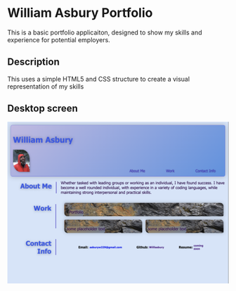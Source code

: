 # William Asbury Portfolio

This is a basic portfolio applicaiton, designed to show my skills and experience for 
potential employers.

## Description

This uses a simple HTML5 and CSS structure to create a visual representation of my skills


## Desktop screen
![photo of William's Portfolio](./assests/images/Screenshot%202023-03-27%20at%205.25.48%20PM.png "Will's Portfolio")